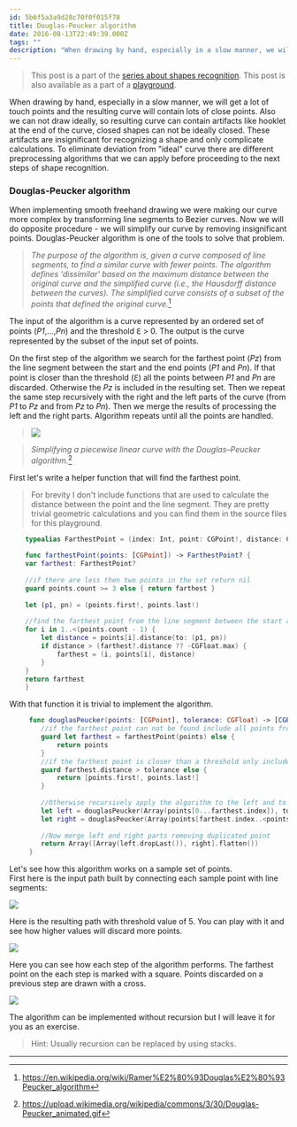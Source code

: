 ```yaml
---
id: 5b6f5a3a9d28c70f0f015f78
title: Douglas-Peucker algorithm
date: 2016-08-13T22:49:39.000Z
tags: ""
description: "When drawing by hand, especially in a slow manner, we will get a lot of touch points and the resulting curve will contain lots of close points. Also we can not draw ideally, so resulting curve can contain artifacts like hooklet at the end of the curve, closed shapes can not be ideally closed. These artifacts are insignificant for recognizing a shape and only complicate calculations. To eliminate deviation from \"ideal\" curve there are different preprocessing algorithms that we can apply before proceeding to the next steps of shape recognition."
---
```


> This post is a part of the [series about shapes recognition](http://ilya.puchka.me/shapes-recognition/). This post is also available as a part of a [playground](https://github.com/ilyapuchka/ShapesRecognition).

When drawing by hand, especially in a slow manner, we will get a lot of touch points and the resulting curve will contain lots of close points. Also we can not draw ideally, so resulting curve can contain artifacts like hooklet at the end of the curve, closed shapes can not be ideally closed. These artifacts are insignificant for recognizing a shape and only complicate calculations. To eliminate deviation from "ideal" curve there are different preprocessing algorithms that we can apply before proceeding to the next steps of shape recognition.

### Douglas-Peucker algorithm

When implementing smooth freehand drawing we were making our curve more complex by transforming line segments to Bezier curves. Now we will do opposite procedure - we will simplify our curve by removing insignificant points. Douglas-Peucker algorithm is one of the tools to solve that problem.

> _The purpose of the algorithm is, given a curve composed of line segments, to find a similar curve with fewer points. The algorithm defines 'dissimilar' based on the maximum distance between the original curve and the simplified curve (i.e., the Hausdorff distance between the curves). The simplified curve consists of a subset of the points that defined the original curve._[^1]

The input of the algorithm is a curve represented by an ordered set of points (_P1_,...,_Pn_) and the threshold ℇ \> 0. The output is the curve represented by the subset of the input set of points.

On the first step of the algorithm we search for the farthest point (_Pz_) from the line segment between the start and the end points (_P1_ and _Pn_). If that point is closer than the threshold (ℇ) all the points between _P1_ and _Pn_ are discarded. Otherwise the _Pz_ is included in the resulting set. Then we repeat the same step recursively with the right and the left parts of the curve (from _P1_ to _Pz_ and from _Pz_ to _Pn_). Then we merge the results of processing the left and the right parts. Algorithm repeats until all the points are handled.

> ![](https://upload.wikimedia.org/wikipedia/commons/3/30/Douglas-Peucker_animated.gif)

> _Simplifying a piecewise linear curve with the Douglas–Peucker algorithm._[^2]

First let's write a helper function that will find the farthest point.

> For brevity I don't include functions that are used to calculate the distance between the point and the line segment. They are pretty trivial geometric calculations and you can find them in the source files for this playground.

```swift
    typealias FarthestPoint = (index: Int, point: CGPoint!, distance: CGFloat)
    
    func farthestPoint(points: [CGPoint]) -> FarthestPoint? {
    var farthest: FarthestPoint?
    
    //if there are less then two points in the set return nil
    guard points.count >= 3 else { return farthest }
    
    let (p1, pn) = (points.first!, points.last!)
    
    //find the farthest point from the line segment between the start and the end points
    for i in 1..<(points.count - 1) {
        let distance = points[i].distance(to: (p1, pn))
        if distance > (farthest?.distance ?? -CGFloat.max) {
            farthest = (i, points[i], distance)
        }
    }
    return farthest
    }
```

With that function it is trivial to implement the algorithm.

```swift
     func douglasPeucker(points: [CGPoint], tolerance: CGFloat) -> [CGPoint] {
        //if the farthest point can not be found include all points from the input set
        guard let farthest = farthestPoint(points) else { 
            return points 
        }
        //if the farthest point is closer than a threshold only include the start and the end points of the input set
        guard farthest.distance > tolerance else { 
            return [points.first!, points.last!]
        }
     
        //Otherwise recursively apply the algorithm to the left and to the right parts of the set
        let left = douglasPeucker(Array(points[0...farthest.index]), tolerance: tolerance)
        let right = douglasPeucker(Array(points[farthest.index..<points.count]), tolerance: tolerance)
     
        //Now merge left and right parts removing duplicated point
        return Array([Array(left.dropLast()), right].flatten())
     }
```

Let's see how this algorithm works on a sample set of points.  
First here is the input path built by connecting each sample point with line segments:

![](/images/Input-curve.png)

Here is the resulting path with threshold value of 5. You can play with it and see how higher values will discard more points.

![](/images/Output-curve.png)

Here you can see how each step of the algorithm performs. The farthest point on the each step is marked with a square. Points discarded on a previous step are drawn with a cross.

![](/images/douglas-peucker-iterations.gif)

The algorithm can be implemented without recursion but I will leave it for you as an exercise.

> Hint: Usually recursion can be replaced by using stacks.

----

[^1]: https://en.wikipedia.org/wiki/Ramer%E2%80%93Douglas%E2%80%93Peucker_algorithm

[^2]: https://upload.wikimedia.org/wikipedia/commons/3/30/Douglas-Peucker_animated.gif
